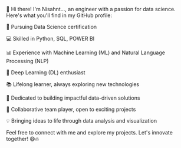 👋 Hi there! I'm Nisahnt..., an engineer with a passion for data science. Here's what you'll find in my GitHub profile:

🚀 Pursuing Data Science certification

💻 Skilled in Python, SQL, POWER BI

📊 Experience with Machine Learning (ML) and Natural Language Processing (NLP)

🔬 Deep Learning (DL) enthusiast

📚 Lifelong learner, always exploring new technologies

🌟 Dedicated to building impactful data-driven solutions

👥 Collaborative team player, open to exciting projects

💡 Bringing ideas to life through data analysis and visualization

Feel free to connect with me and explore my projects. Let's innovate together! 😄🔥
